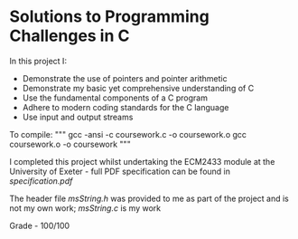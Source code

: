 # Solutions to Programming Challenges in C

In this project I:
* Demonstrate the use of pointers and pointer arithmetic
* Demonstrate my basic yet comprehensive understanding of C
* Use the fundamental components of a C program
* Adhere to modern coding standards for the C language
* Use input and output streams

To compile:
"""
gcc -ansi -c coursework.c -o coursework.o
gcc coursework.o -o coursework
"""

I completed this project whilst undertaking the ECM2433 module at the University of Exeter - full PDF specification can be found in *specification.pdf*

The header file *msString.h* was provided to me as part of the project and is not my own work; *msString.c* is my work

Grade - 100/100
